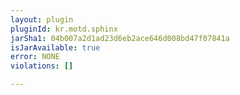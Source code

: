 ```yaml
---
layout: plugin
pluginId: kr.motd.sphinx
jarSha1: 04b007a2d1ad23d6eb2ace646d008bd47f07841a
isJarAvailable: true
error: NONE
violations: []

---
```

